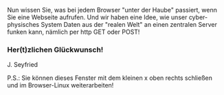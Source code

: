 Nun wissen Sie, was bei jedem Browser "unter der Haube" passiert,
wenn Sie eine Webseite aufrufen. Und wir haben eine Idee, wie unser
cyber-physisches System Daten aus der "realen Welt" an einen 
zentralen Server funken kann, nämlich per http GET oder POST!

### Her(t)zlichen Glückwunsch!
J. Seyfried

P.S.: Sie können dieses Fenster mit dem kleinen x oben rechts schließen und im 
Browser-Linux weiterarbeiten!
